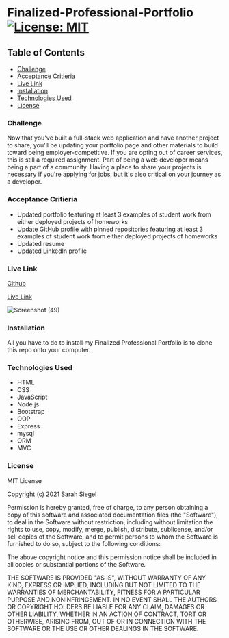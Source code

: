 # Finalized-Professional-Portfolio [![License: MIT](https://img.shields.io/badge/License-MIT-yellow.svg)](https://opensource.org/licenses/MIT)

## Table of Contents
* [Challenge](#challenge)
* [Acceptance Critieria](#acceptance-criteria)
* [Live Link](#live-link)
* [Installation](#installation)
* [Technologies Used](#technologies-used)
* [License](#license)


### Challenge
Now that you've built a full-stack web application and have another project to share, you'll be updating your portfolio page and other materials to build toward being employer-competitive.
If you are opting out of career services, this is still a required assignment. Part of being a web developer means being a part of a community. Having a place to share your projects is necessary if you're applying for jobs, but it's also critical on your journey as a developer.


### Acceptance Critieria
* Updated portfolio featuring at least 3 examples of student work from either deployed projects of homeworks
* Update GitHub profile with pinned repositories featuring at least 3 examples of student work from either deployed projects of homeworks
* Updated resume
* Updated LinkedIn profile


### Live Link

[Github](https://github.com/sarsieg/Finalized-Professional-Portfolio)

[Live Link](https://sarsieg.github.io/Finalized-Professional-Portfolio/)

![Screenshot (49)](C:\Users\sarah\Desktop\Projects\Finalized-Professional-Portfolio\assets\images)


### Installation
All you have to do to install my Finalized Professional Portfolio is to clone this repo onto your computer.


### Technologies Used
* HTML
* CSS
* JavaScript
* Node.js
* Bootstrap
* OOP
* Express
* mysql
* ORM
* MVC


### License 
MIT License

Copyright (c) 2021 Sarah Siegel

Permission is hereby granted, free of charge, to any person obtaining a copy of this software and associated documentation files (the "Software"), to deal in the Software without restriction, including without limitation the rights to use, copy, modify, merge, publish, distribute, sublicense, and/or sell copies of the Software, and to permit persons to whom the Software is furnished to do so, subject to the following conditions:

The above copyright notice and this permission notice shall be included in all copies or substantial portions of the Software.

THE SOFTWARE IS PROVIDED "AS IS", WITHOUT WARRANTY OF ANY KIND, EXPRESS OR IMPLIED, INCLUDING BUT NOT LIMITED TO THE WARRANTIES OF MERCHANTABILITY, FITNESS FOR A PARTICULAR PURPOSE AND NONINFRINGEMENT. IN NO EVENT SHALL THE AUTHORS OR COPYRIGHT HOLDERS BE LIABLE FOR ANY CLAIM, DAMAGES OR OTHER LIABILITY, WHETHER IN AN ACTION OF CONTRACT, TORT OR OTHERWISE, ARISING FROM, OUT OF OR IN CONNECTION WITH THE SOFTWARE OR THE USE OR OTHER DEALINGS IN THE SOFTWARE.

